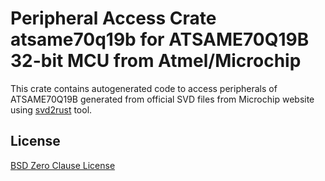 # Peripheral Access Crate atsame70q19b for ATSAME70Q19B 32-bit MCU from Atmel/Microchip

This crate contains autogenerated code to access peripherals of ATSAME70Q19B generated from official SVD files from Microchip website using [svd2rust](https://github.com/rust-embedded/svd2rust/) tool.

## License

[BSD Zero Clause License](https://choosealicense.com/licenses/0bsd/)
